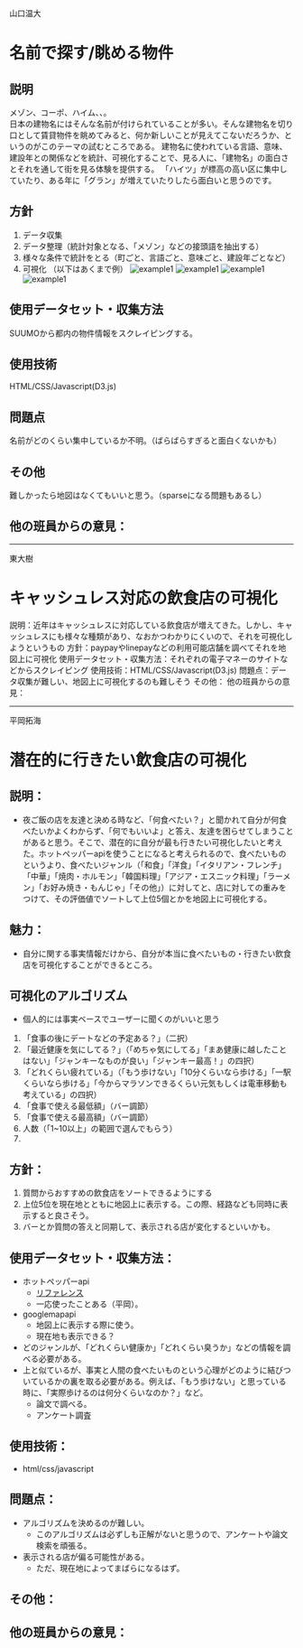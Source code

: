 山口温大  
# 名前で探す/眺める物件
## 説明
メゾン、コーポ、ハイム、、。  
日本の建物名にはそんな名前が付けられていることが多い。そんな建物名を切り口として賃貸物件を眺めてみると、何か新しいことが見えてこないだろうか、というのがこのテーマの試むところである。
建物名に使われている言語、意味、建設年との関係などを統計、可視化することで、見る人に、「建物名」の面白さとそれを通して街を見る体験を提供する。
「ハイツ」が標高の高い区に集中していたり、ある年に「グラン」が増えていたりしたら面白いと思うのです。
## 方針
1. データ収集
2. データ整理（統計対象となる、「メゾン」などの接頭語を抽出する）
3. 様々な条件で統計をとる（町ごと、言語ごと、意味ごと、建設年ごとなど）
4. 可視化
（以下はあくまで例）
![example1](images/name_living/スライド2.PNG)
![example1](images/name_living/スライド3.PNG)
![example1](images/name_living/スライド4.PNG)
![example1](images/name_living/スライド5.PNG)


## 使用データセット・収集方法
SUUMOから都内の物件情報をスクレイピングする。
## 使用技術
HTML/CSS/Javascript(D3.js)
## 問題点
名前がどのくらい集中しているか不明。（ばらばらすぎると面白くないかも）
## その他
難しかったら地図はなくてもいいと思う。（sparseになる問題もあるし）
## 他の班員からの意見：

---

東大樹  
# キャッシュレス対応の飲食店の可視化
説明：近年はキャッシュレスに対応している飲食店が増えてきた。しかし、キャッシュレスにも様々な種類があり、なおかつわかりにくいので、それを可視化しようというもの
方針：paypayやlinepayなどの利用可能店舗を調べてそれを地図上に可視化
使用データセット・収集方法：それぞれの電子マネーのサイトなどからスクレイピング
使用技術：HTML/CSS/Javascript(D3.js)
問題点：データ収集が難しい、地図上に可視化するのも難しそう
その他：
他の班員からの意見：

---

平岡拓海  

# 潜在的に行きたい飲食店の可視化

## 説明：  
- 夜ご飯の店を友達と決める時など、「何食べたい？」と聞かれて自分が何食べたいかよくわからず、「何でもいいよ」と答え、友達を困らせてしまうことがあると思う。そこで、潜在的に自分が最も行きたい可視化したいと考えた。ホットペッパーapiを使うことになると考えられるので、食べたいものというより、食べたいジャンル（「和食」「洋食」「イタリアン・フレンチ」「中華」「焼肉・ホルモン」「韓国料理」「アジア・エスニック料理」「ラーメン」「お好み焼き・もんじゃ」「その他」）に対してと、店に対しての重みをつけて、その評価値でソートして上位5個とかを地図上に可視化する。

## 魅力：
- 自分に関する事実情報だけから、自分が本当に食べたいもの・行きたい飲食店を可視化することができるところ。

## 可視化のアルゴリズム  
- 個人的には事実ベースでユーザーに聞くのがいいと思う
1. 「食事の後にデートなどの予定ある？」（二択）
2. 「最近健康を気にしてる？」（「めちゃ気にしてる」「まあ健康に越したことはない」「ジャンキーなものが良い」「ジャンキー最高！」の四択）
3. 「どれくらい疲れている」（「もう歩けない」「10分くらいなら歩ける」「一駅くらいなら歩ける」「今からマラソンできるくらい元気もしくは電車移動も考えている」の四択）
4. 「食事で使える最低額」（バー調節）
5. 「食事で使える最高額」（バー調節）
6. 人数（「1~10以上」の範囲で選んでもらう）
7. 


## 方針：  
1. 質問からおすすめの飲食店をソートできるようにする
2. 上位5位を現在地とともに地図上に表示する。この際、経路なども同時に表示すると良さそう。
3. バーとか質問の答えと同期して、表示される店が変化するといいかも。

## 使用データセット・収集方法：
- ホットペッパーapi
  - [リファレンス](https://webservice.recruit.co.jp/doc/hotpepper/reference.html)
  - 一応使ったことある（平岡）。
- googlemapapi
  - 地図上に表示する際に使う。
  - 現在地も表示できる？
- どのジャンルが、「どれくらい健康か」「どれくらい臭うか」などの情報を調べる必要がある。
- 上と似ているが、事実と人間の食べたいものという心理がどのように結びついているかの裏を取る必要がある。例えば、「もう歩けない」と思っている時に、「実際歩けるのは何分くらいなのか？」など。
  - 論文で調べる。
  - アンケート調査

## 使用技術：  
- html/css/javascript

## 問題点：  
- アルゴリズムを決めるのが難しい。
  - このアルゴリズムは必ずしも正解がないと思うので、アンケートや論文検索を頑張る。
- 表示される店が偏る可能性がある。
  - ただ、現在地によってまばらになるはず。


## その他：  
## 他の班員からの意見：  
